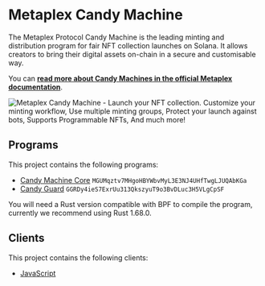 # Metaplex Candy Machine

The Metaplex Protocol Candy Machine is the leading minting and distribution program for fair NFT collection launches on Solana. It allows creators to bring their digital assets on-chain in a secure and customisable way.

You can [**read more about Candy Machines in the official Metaplex documentation**](https://developers.metaplex.com/candy-machine).

![Metaplex Candy Machine - Launch your NFT collection. Customize your minting workflow, Use multiple minting groups, Protect your launch against bots, Supports Programmable NFTs, And much more!](https://user-images.githubusercontent.com/3642397/230599235-eb2223e7-0869-4f5e-aa07-a89c1645c0d1.jpg)

## Programs

This project contains the following programs:

- [Candy Machine Core](./programs/mallow-gumball/README.md) `MGUMqztv7MHgoHBYWbvMyL3E3NJ4UHfTwgLJUQAbKGa`
- [Candy Guard](./programs/candy-guard/README.md) `GGRDy4ieS7ExrUu313QkszyuT9o3BvDLuc3H5VLgCpSF`

You will need a Rust version compatible with BPF to compile the program, currently we recommend using Rust 1.68.0.

## Clients

This project contains the following clients:

- [JavaScript](./clients/js/README.md)
